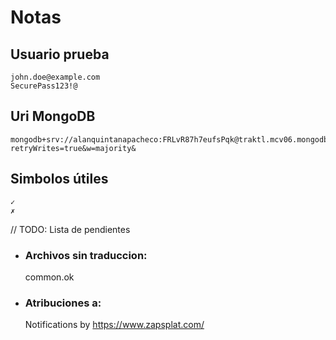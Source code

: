 # Notas

## Usuario prueba
    john.doe@example.com
    SecurePass123!@

## Uri MongoDB
    mongodb+srv://alanquintanapacheco:FRLvR87h7eufsPqk@traktl.mcv06.mongodb.net/?retryWrites=true&w=majority&

## Simbolos útiles
    ✓
    ✗

// TODO: Lista de pendientes
- ### Archivos sin traduccion:
    common.ok
- ### Atribuciones a:
    Notifications by <https://www.zapsplat.com/>
